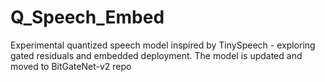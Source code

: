 # Q_Speech_Embed
Experimental quantized speech model inspired by TinySpeech - exploring gated residuals and embedded deployment.
The model is updated and moved to BitGateNet-v2 repo
